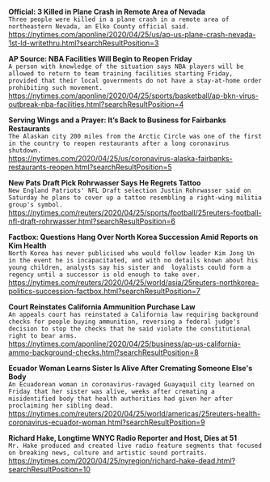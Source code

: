 **Official: 3 Killed in Plane Crash in Remote Area of Nevada**\
`Three people were killed in a plane crash in a remote area of northeastern Nevada, an Elko County official said.`\
https://nytimes.com/aponline/2020/04/25/us/ap-us-plane-crash-nevada-1st-ld-writethru.html?searchResultPosition=3

**AP Source: NBA Facilities Will Begin to Reopen Friday**\
`A person with knowledge of the situation says NBA players will be allowed to return to team training facilities starting Friday, provided that their local governments do not have a stay-at-home order prohibiting such movement.`\
https://nytimes.com/aponline/2020/04/25/sports/basketball/ap-bkn-virus-outbreak-nba-facilities.html?searchResultPosition=4

**Serving Wings and a Prayer: It’s Back to Business for Fairbanks Restaurants**\
`The Alaskan city 200 miles from the Arctic Circle was one of the first in the country to reopen restaurants after a long coronavirus shutdown.`\
https://nytimes.com/2020/04/25/us/coronavirus-alaska-fairbanks-restaurants-reopen.html?searchResultPosition=5

**New Pats Draft Pick Rohrwasser Says He Regrets Tattoo**\
`New England Patriots' NFL Draft selection Justin Rohrwasser said on Saturday he plans to cover up a tattoo resembling a right-wing militia group's symbol.`\
https://nytimes.com/reuters/2020/04/25/sports/football/25reuters-football-nfl-draft-rohrwasser.html?searchResultPosition=6

**Factbox: Questions Hang Over North Korea Succession Amid Reports on Kim Health**\
`North Korea has never publicised who would follow leader Kim Jong Un in the event he is incapacitated, and with no details known about his young children, analysts say his sister and  loyalists could form a regency until a successor is old enough to take over.`\
https://nytimes.com/reuters/2020/04/25/world/asia/25reuters-northkorea-politics-succession-factbox.html?searchResultPosition=7

**Court Reinstates California Ammunition Purchase Law**\
`An appeals court has reinstated a California law requiring background checks for people buying ammunition, reversing a federal judge's decision to stop the checks that he said violate the constitutional right to bear arms.`\
https://nytimes.com/aponline/2020/04/25/business/ap-us-california-ammo-background-checks.html?searchResultPosition=8

**Ecuador Woman Learns Sister Is Alive After Cremating Someone Else's Body**\
`An Ecuadorean woman in coronavirus-ravaged Guayaquil city learned on Friday that her sister was alive, weeks after cremating a misidentified body that health authorities had given her after proclaiming her sibling dead.`\
https://nytimes.com/reuters/2020/04/25/world/americas/25reuters-health-coronavirus-ecuador-woman.html?searchResultPosition=9

**Richard Hake, Longtime WNYC Radio Reporter and Host, Dies at 51**\
`Mr. Hake produced and created live radio feature segments that focused on breaking news, culture and artistic sound portraits.`\
https://nytimes.com/2020/04/25/nyregion/richard-hake-dead.html?searchResultPosition=10


